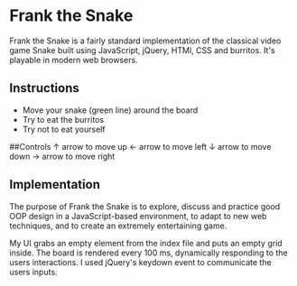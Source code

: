 # Frank the Snake
  Frank the Snake is a fairly standard implementation of the classical video game Snake
  built using JavaScript, jQuery, HTMl, CSS and burritos. It's playable in modern web browsers.

## Instructions
- Move your snake (green line) around the board
- Try to eat the burritos
- Try not to eat yourself

##Controls
  ↑ arrow to move up
  ← arrow to move left
  ↓ arrow to move down
  → arrow to move right

## Implementation
  The purpose of Frank the Snake is to explore, discuss and practice good OOP design in a JavaScript-based environment, to adapt to new web techniques, and to create an extremely entertaining game.

  My UI grabs an empty element from the index file and puts an empty grid inside. The board is rendered every 100 ms, dynamically responding to the users interactions. I used jQuery's keydown event to communicate the users inputs.
